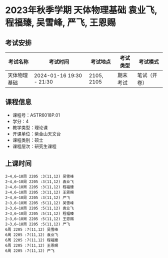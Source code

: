 # 2023年秋季学期 天体物理基础 袁业飞, 程福臻, 吴雪峰, 严飞, 王恩赐




## 考试安排

| 考试名称 | 考试时间 | 考试地点 | 考试类型 | 考试模式 |
| -------- | -------- | -------- | -------- | -------- |
| 天体物理基础 | 2024-01-16 19:30 - 21:30 | 2105, 2105 | 期末考试 | 笔试（开卷） |





## 课程信息

- 课程号：ASTR6018P.01
- 学分：4
- 教学类型：理论课
- 开课单位：紫金山天文台
- 课程类别：硕士
- 课程层次：研究生课程

## 上课时间

```
2~4,6~18周 2205 :3(11,12) 吴雪峰
2~4,6~18周 2205 :3(11,12) 袁业飞
2~4,6~18周 2205 :3(11,12) 程福臻
2~4,6~18周 2205 :3(11,12) 王恩赐
2~4,6~18周 2205 :3(11,12) 严飞
2~3,6~18周 2205 :5(11,12) 吴雪峰
2~3,6~18周 2205 :5(11,12) 袁业飞
2~3,6~18周 2205 :5(11,12) 程福臻
2~3,6~18周 2205 :5(11,12) 王恩赐
2~3,6~18周 2205 :5(11,12) 严飞
6周 2205 :7(11,12) 吴雪峰
6周 2205 :7(11,12) 袁业飞
6周 2205 :7(11,12) 程福臻
6周 2205 :7(11,12) 王恩赐
6周 2205 :7(11,12) 严飞
```


